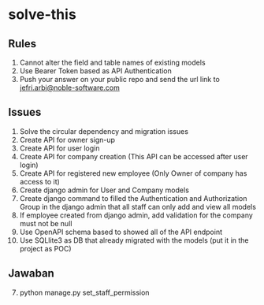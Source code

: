 # solve-this

## Rules
1. Cannot alter the field and table names of existing models
2. Use Bearer Token based as API Authentication
3. Push your answer on your public repo and send the url link to jefri.arbi@noble-software.com

## Issues
1. Solve the circular dependency and migration issues
2. Create API for owner sign-up
3. Create API for user login
4. Create API for company creation (This API can be accessed after user login)
5. Create API for registered new employee (Only Owner of company has access to it)
6. Create django admin for User and Company models
7. Create django command to filled the Authentication and Authorization Group in the django admin that all staff can only add and view all models 
8. If employee created from django admin, add validation for the company must not be null
9. Use OpenAPI schema based to showed all of the API endpoint
10. Use SQLlite3 as DB that already migrated with the models (put it in the project as POC)

## Jawaban
7. python manage.py set_staff_permission
